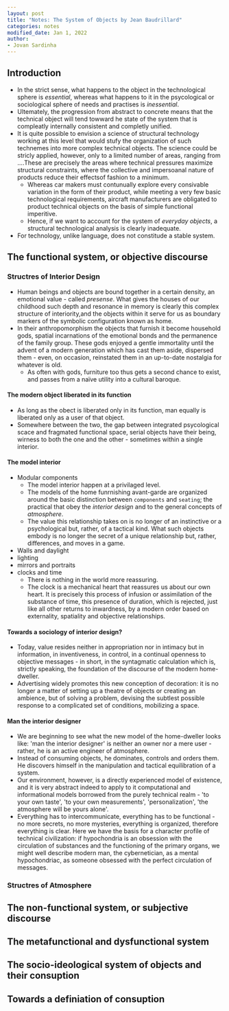 ```yaml
---
layout: post
title: "Notes: The System of Objects by Jean Baudrillard"
categories: notes
modified_date: Jan 1, 2022
author:
- Jovan Sardinha
---
```


## Introduction

* In the strict sense, what happens to the object in the technological sphere is *essential*, whereas  what happens to it in the psycological or sociological sphere of needs and practises is *inessential*.
* Ultemately, the progression from abstract to concrete means that the technical object will tend towward he state of the system that is compleatly internally consistent and completly unified.
* It is quite possible to envision a science of structural technology working at this level that would stufy the organization of such technemes into more complex technical objects. The science could be stricly applied, however, only to a limited number of areas, ranging from ....These are precisely the areas where technical pressures maximize structural constraints, where the collective and impersoanal nature of products reduce their effectsof fashion to a minimum.
  * Whereas car makers must contunually explore every consivable variation in the form of their product, while meeting a very few basic technological requirements, aircraft manufacturers are obligated to product technical objects on the basis of simple functional imperitive.
  * Hence, if we want to account for the system of *everyday objects*, a structural technological analysis is clearly inadequate.
* For technology, unlike language, does not constitude a stable system.

## The functional system, or objective discourse

### Structres of Interior Design

* Human beings and objects are bound together in a certain density, an emotional value -  called *presense*. What gives the houses of our childhood such depth and resonance in memory is clearly this complex structure of interiority,and the objects within it serve for us as boundary markers of the symbolic configuration known as home.
* In their anthropomorphism the objects that furnish it become household gods, spatial incarnations of the emotional bonds and the permanence of the family group. These gods enjoyed a gentle immortality until the advent of a modern generation which has cast them aside, dispersed them - even, on occasion, reinstated them in an up-to-date nostalgia for whatever is old.
  * As often with gods, furniture too thus gets a second chance to exist, and passes from a naïve utility into a cultural baroque.

#### The modern object liberated in its function

* As long as the obect is liberated only in its function, man equally is liberated only as a user of that object.
* Somewhere between the two, the gap between integrated psycological scace and fragmated functional space, serial objects have their being, wirness to both the one and the other - sometimes within a single interior.

#### The model interior

* Modular components
  * The model interior happen at a privilaged level.
  * The models of the home funrnishing avant-garde are organized around the basic distinction between `components` and `seating`; the practical that obey the *interior design* and to the general concepts of *atmosphere*.
  * The value this relationship takes on is no longer of an instinctive or a psychological but, rather, of a tactical kind. What such objects embody is no longer the secret of a unique relationship but, rather, differences, and moves in a game.
* Walls and daylight
* lighting
* mirrors and portraits
* clocks and time
  * There is nothing in the world more reassuring.
  * The clock is a mechanical heart that reassures us about our own heart. It is precisely this process of infusion or assimilation of the substance of time, this presence of duration, which is rejected, just like all other returns to inwardness, by a modern order based on externality, spatiality and objective relationships.

#### Towards a sociology of interior design?

* Today, value resides neither in appropriation nor in intimacy but in information, in inventiveness, in control, in a continual openness to objective messages - in short, in the syntagmatic calculation which is, strictly speaking, the foundation of the discourse of the modern home-dweller.
* Advertising widely promotes this new conception of decoration: it is no longer a matter of setting up a theatre of objects or creating an ambience, but of solving a problem, devising the subtlest possible response to a complicated set of conditions, mobilizing a space.

#### Man the interior designer

* We are beginning to see what the new model of the home-dweller looks like: 'man the interior designer' is neither an owner nor a mere user - rather, he is an active engineer of atmosphere.
* Instead of consuming objects, he dominates, controls and orders them. He discovers himself in the manipulation and tactical equilibration of a system.
* Our environment, however, is a directly experienced model of existence, and it is very abstract indeed to apply to it computational and informational models borrowed from the purely technical realm - 'to your own taste', 'to your own measurements', 'personalization', 'the atmosphere will be yours alone'.
* Everything has to intercommunicate, everything has to be functional - no more secrets, no more mysteries, everything is organized, therefore everything is clear. Here we have the basis for a character profile of technical civilization: if hypochondria is an obsession with the circulation of substances and the functioning of the primary organs, we might well describe modern man, the cybernetician, as a mental hypochondriac, as someone obsessed with the perfect circulation of messages.

### Structres of Atmosphere

## The non-functional system, or subjective discourse

## The metafunctional and dysfunctional system

## The socio-ideological system of objects and their consuption

## Towards a definiation of consuption
